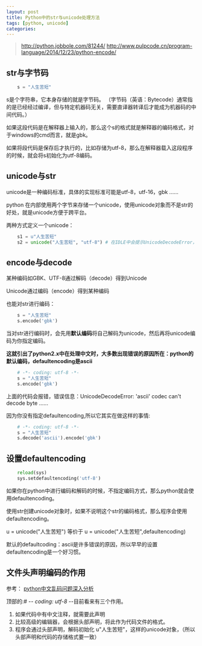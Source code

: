 ```yaml
---
layout: post
title: Python中的str与unicode处理方法
tags: [python, unicode]
categories:
---
```


> http://python.jobbole.com/81244/
> http://www.pulpcode.cn/program-language/2014/12/23/python-encode/

## str与字节码

```python
	s = "人生苦短"
```

s是个字符串，它本身存储的就是字节码。
（字节码（英语：Bytecode）通常指的是已经经过编译，但与特定机器码无关，需要直译器转译后才能成为机器码的中间代码。）

如果这段代码是在解释器上输入的，那么这个s的格式就是解释器的编码格式，对于windows的cmd而言，就是gbk。

如果将段代码是保存后才执行的，比如存储为utf-8，那么在解释器载入这段程序的时候，就会将s初始化为utf-8编码。


<!-- more -->

## unicode与str

unicode是一种编码标准，具体的实现标准可能是utf-8，utf-16，gbk ......

python 在内部使用两个字节来存储一个unicode，使用unicode对象而不是str的好处，就是unicode方便于跨平台。

两种方式定义一个unicode：

```python
	s1 = u"人生苦短"
	s2 = unicode("人生苦短", "utf-8") # 在IDLE中会提示UnicodeDecodeError，可以改为gbk
```

## encode与decode

某种编码如GBK、UTF-8通过解码（decode）得到Unicode

Unicode通过编码（encode）得到某种编码

也能对str进行编码：

```python
	s = "人生苦短"
	s.encode('gbk')
```

当对str进行编码时，会先用**默认编码**将自己解码为unicode，然后再将unicode编码为你指定编码。

**这就引出了python2.x中在处理中文时，大多数出现错误的原因所在：python的默认编码，defaultencoding是ascii**

```python
	# -*- coding: utf-8 -*-
	s = "人生苦短"
	s.encode('gbk')
```


上面的代码会报错，错误信息：UnicodeDecodeError: 'ascii' codec can't decode byte ......

因为你没有指定defaultencoding,所以它其实在做这样的事情:

```python
	# -*- coding: utf-8 -*-
	s = "人生苦短"
	s.decode('ascii').encode('gbk')
```

## 设置defaultencoding

```python
	reload(sys)
	sys.setdefaultencoding('utf-8')
```

如果你在python中进行编码和解码的时候，不指定编码方式，那么python就会使用defaultencoding。

使用str创建unicode对象时，如果不说明这个str的编码格式，那么程序会使用defaultencoding。

u = unicode("人生苦短") 等价于 u = unicode("人生苦短",defaultencoding)

默认的defaultcoding：ascii是许多错误的原因，所以早早的设置defaultencoding是一个好习惯。


## 文件头声明编码的作用

参考： [python中文乱码问题深入分析](http://blog.csdn.net/kiki113/article/details/4062063)

顶部的:# -*- coding: utf-8 -*-目前看来有三个作用。

1. 如果代码中有中文注释，就需要此声明
2. 比较高级的编辑器，会根据头部声明，将此作为代码文件的格式。
3. 程序会通过头部声明，解码初始化 u"人生苦短"，这样的unicode对象，（所以头部声明和代码的存储格式要一致）

